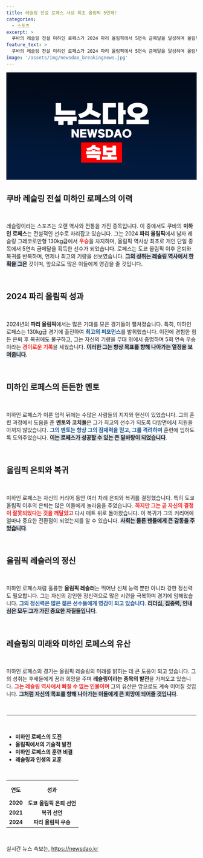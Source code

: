 ```yaml
---
title: 레슬링 전설 로페스 사상 최초 올림픽 5연패!
categories:
  - 스포츠
excerpt: >
  쿠바의 레슬링 전설 미하인 로페스가 2024 파리 올림픽에서 5연속 금메달을 달성하며 올림픽 역사에 새로운 이정표를 세웠습니다. 그의 귀환과 함께 펼쳐진 감동의 매치, 놓치지 마세요!
feature_text: >
  쿠바의 레슬링 전설 미하인 로페스가 2024 파리 올림픽에서 5연속 금메달을 달성하며 올림픽 역사에 새로운 이정표를 세웠습니다. 그의 귀환과 함께 펼쳐진 감동의 매치, 놓치지 마세요!
image: '/assets/img/newsdao_breakingnews.jpg'
---
```


<p><img src="/assets/img/newsdao_breakingnews.jpg" alt="bookingtag 속보" /></p>

<h2 data-ke-size="size26">쿠바 레슬링 전설 미하인 로페스의 이력</h2>

<p data-ke-size="size16">&nbsp;</p>

<p>레슬링이라는 스포츠는 오랜 역사와 전통을 가진 종목입니다. 이 중에서도 쿠바의 <b>미하인 로페스</b>는 전설적인 선수로 자리잡고 있습니다. 그는 2024 <b>파리 올림픽</b>에서 남자 레슬링 그레코로만형 130kg급에서 <b><span style="color: #ee2323;">우승</span></b>을 차지하며, 올림픽 역사상 최초로 개인 단일 종목에서 5연속 금메달을 획득한 선수가 되었습니다. 로페스는 도쿄 올림픽 이후 은퇴와 복귀를 반복하며, 언제나 최고의 기량을 선보였습니다. <b><span style="background-color: #21538527;">그의 성취는 레슬링 역사에서 한 획을 그은</span></b> 것이며, 앞으로도 많은 이들에게 영감을 줄 것입니다.</p>

<p data-ke-size="size16">&nbsp;</p>

<h2 data-ke-size="size26">2024 파리 올림픽 성과</h2>

<p data-ke-size="size16">&nbsp;</p>

<p>2024년의 <b>파리 올림픽</b>에서는 많은 기대를 모은 경기들이 펼쳐졌습니다. 특히, 미하인 로페스는 130kg급 경기에 출전하여 <b><span style="color: #1a5490;">최고의 퍼포먼스</span></b>를 발휘했습니다. 이전에 경험한 힘든 은퇴 후 복귀에도 불구하고, 그는 자신의 기량을 무대 위에서 증명하며 5회 연속 우승이라는 <b><span style="color: #ee2323;">경이로운 기록</span></b>을 세웠습니다. <b><span style="background-color: #21538527;">이러한 그는 항상 목표를 향해 나아가는 열정을 보여줍니다</span></b>.</p>

<p data-ke-size="size16">&nbsp;</p>

<h2 data-ke-size="size26">미하인 로페스의 든든한 멘토</h2>

<p data-ke-size="size16">&nbsp;</p>

<p>미하인 로페스가 이룬 업적 뒤에는 수많은 사람들의 지지와 헌신이 있었습니다. 그의 훈련 과정에서 도움을 준 <b>멘토와 코치들</b>은 그가 최고의 선수가 되도록 다방면에서 지원을 아끼지 않았습니다. <b><span style="color: #1a5490;">그의 멘토는 항상 그의 잠재력을 믿고, 그를 격려하며</span></b> 훈련에 임하도록 도와주었습니다. <b><span style="background-color: #21538527;">이는 로페스가 성공할 수 있는 큰 밑바탕이 되었습니다</span></b>.</p>

<p data-ke-size="size16">&nbsp;</p>

<h2 data-ke-size="size26">올림픽 은퇴와 복귀</h2>

<p data-ke-size="size16">&nbsp;</p>

<p>미하인 로페스는 자신의 커리어 동안 여러 차례 은퇴와 복귀를 결정했습니다. 특히 도쿄 올림픽 이후의 은퇴는 많은 이들에게 놀라움을 주었습니다. <b><span style="color: #ee2323;">하지만 그는 곧 자신의 결정이 잘못되었다는 것을 깨달았고</span></b> 다시 매트 위로 돌아왔습니다. 이 복귀가 그의 커리어에 얼마나 중요한 전환점이 되었는지를 알 수 있습니다. <b><span style="background-color: #21538527;">사회는 물론 팬들에게 큰 감동을 주었습니다</span></b>.</p>

<p data-ke-size="size16">&nbsp;</p>

<h2 data-ke-size="size26">올림픽 레슬러의 정신</h2>

<p data-ke-size="size16">&nbsp;</p>

<p>미하인 로페스처럼 훌륭한 <b>올림픽 레슬러</b>는 뛰어난 신체 능력 뿐만 아니라 강한 정신력도 필요합니다. 그는 자신의 강인한 정신력으로 많은 시련을 극복하며 경기에 임해왔습니다. <b><span style="color: #1a5490;">그의 정신력은 많은 젊은 선수들에게 영감이 되고 있습니다</span></b>. <b><span style="background-color: #21538527;">리더십, 집중력, 인내심은 모두 그가 가진 중요한 자질들입니다</span></b>.</p>

<p data-ke-size="size16">&nbsp;</p>

<h2 data-ke-size="size26">레슬링의 미래와 미하인 로페스의 유산</h2>

<p data-ke-size="size16">&nbsp;</p>

<p>미하인 로페스의 경기는 올림픽 레슬링의 미래를 밝히는 데 큰 도움이 되고 있습니다. 그의 성취는 후배들에게 꿈과 희망을 주며 <b>레슬링이라는 종목의 발전</b>을 가져오고 있습니다. <b><span style="color: #ee2323;">그는 레슬링 역사에서 빠질 수 없는 인물이며</span></b> 그의 유산은 앞으로도 계속 이어질 것입니다. <b><span style="background-color: #21538527;">그처럼 자신의 목표를 향해 나아가는 이들에게 큰 희망이 되어줄 것입니다</span></b>.</p>

<p data-ke-size="size16">&nbsp;</p>

<hr style="border: 1px solid #eee;"/>

<p data-ke-size="size16">&nbsp;</p>

<ul>
    <li><b>미하인 로페스의 도전</b></li>
    <li><b>올림픽에서의 기술적 발전</b></li>
    <li><b>미하인 로페스의 훈련 비결</b></li>
    <li><b>레슬링과 인생의 교훈</b></li>
</ul>

<p data-ke-size="size16">&nbsp;</p>

<table style="width:100%; border-collapse:collapse;">
    <tr>
        <th style="text-align: center; height: 40px;"><b>연도</b></th>
        <th style="text-align: center; height: 40px;"><b>성과</b></th>
    </tr>
    <tr>
        <td style="text-align: center; height: 17px;"><b>2020</b></td>
        <td style="text-align: center; height: 17px;"><b>도쿄 올림픽 은퇴 선언</b></td>
    </tr>
    <tr>
        <td style="text-align: center; height: 17px;"><b>2021</b></td>
        <td style="text-align: center; height: 17px;"><b>복귀 선언</b></td>
    </tr>
    <tr>
        <td style="text-align: center; height: 17px;"><b>2024</b></td>
        <td style="text-align: center; height: 17px;"><b>파리 올림픽 우승</b></td>
    </tr>
</table>

<p data-ke-size="size16">&nbsp;</p>
실시간 뉴스 속보는, <a href="https://newsdao.kr" rel="dofollow">https://newsdao.kr</a>


